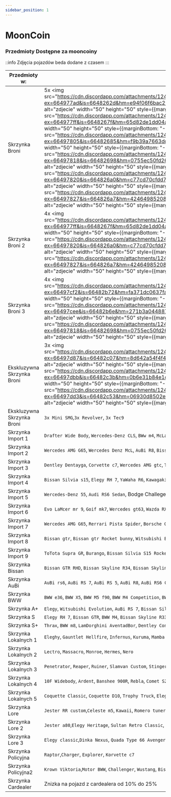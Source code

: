 ```yaml
---
sidebar_position: 1
---
```

# MoonCoin

### Przedmioty Dostępne za mooncoiny

::info
 Zdjęcia pojazdów beda dodane z czasem
:::

| Przedmioty w:            | ilość: | 
|------------           |-----------|
| Skrzynka Broni        |  5x <img src="https://cdn.discordapp.com/attachments/1241236759627431968/1241237149807022141/WEAPON_SNSPISTOL.png?ex=664977ad&is=6648262d&hm=e94f06f6bac291c1ef007e7c3e69872576b25149ccac19a6814a367e6841d50f&" alt="zdjecie" width="50" height="50" style={{marginBottom: "-7px"}}/>   5x <img src="https://cdn.discordapp.com/attachments/1241236759627431968/1241237493786087434/WEAPON_COMBATPISTOL.png?ex=664977ff&is=6648267f&hm=65d82de1dd04a18f06ca63b63184ded6517d734ab10e5a72c04d9fc71839fdfc&" alt="zdjecie" width="50" height="50" style={{marginBottom: "-7px"}}/>  5x <img src="https://cdn.discordapp.com/attachments/1241236759627431968/1241237516531531786/WEAPON_PISTOL.png?ex=66497805&is=66482685&hm=f9b39a7663dd0df9f09cded9324891fb6ee2fa36b5902a756267809c3f46516f&" alt="zdjecie" width="50" height="50" style={{marginBottom: "-7px"}}/>  5x <img src="https://cdn.discordapp.com/attachments/1241236759627431968/1241237599931334748/WEAPON_VINTAGEPISTOL.png?ex=66497818&is=66482698&hm=0755ec50fd263898234a3ef0252f8adca47e2bea8233724b3aee5e33f2bc1772&" alt="zdjecie" width="50" height="50" style={{marginBottom: "-7px"}}/>  5x <img src="https://cdn.discordapp.com/attachments/1241236759627431968/1241237632910889000/WEAPON_HEAVYPISTOL.png?ex=66497820&is=664826a0&hm=c77cd70cfdd78b973781aed8bd3d1041abb04efc6bdd5ad621c1c4269402e5fe&" alt="zdjecie" width="50" height="50" style={{marginBottom: "-7px"}}/>  5x <img src="https://cdn.discordapp.com/attachments/1241236759627431968/1241237660438102058/WEAPON_PISTOL50.png?ex=66497827&is=664826a7&hm=4246498520865c1beaa222fdb70e04845e1bdd8dc2e35bcc76d590899c57ab79&" alt="zdjecie" width="50" height="50" style={{marginBottom: "-7px"}}/> |
| Skrzynka Broni 2      |  4x <img src="https://cdn.discordapp.com/attachments/1241236759627431968/1241237493786087434/WEAPON_COMBATPISTOL.png?ex=664977ff&is=6648267f&hm=65d82de1dd04a18f06ca63b63184ded6517d734ab10e5a72c04d9fc71839fdfc&" alt="zdjecie" width="50" height="50" style={{marginBottom: "-7px"}}/>  4x <img src="https://cdn.discordapp.com/attachments/1241236759627431968/1241237632910889000/WEAPON_HEAVYPISTOL.png?ex=66497820&is=664826a0&hm=c77cd70cfdd78b973781aed8bd3d1041abb04efc6bdd5ad621c1c4269402e5fe&" alt="zdjecie" width="50" height="50" style={{marginBottom: "-7px"}}/>  4x <img src="https://cdn.discordapp.com/attachments/1241236759627431968/1241237660438102058/WEAPON_PISTOL50.png?ex=66497827&is=664826a7&hm=4246498520865c1beaa222fdb70e04845e1bdd8dc2e35bcc76d590899c57ab79&" alt="zdjecie" width="50" height="50" style={{marginBottom: "-7px"}}/>  |
| Skrzynka Broni 3      |    4x <img src="https://cdn.discordapp.com/attachments/1241236759627431968/1241242806828404838/WEAPON_CERAMICPISTOL.png?ex=66497cf2&is=66482b72&hm=fa371dc0637fa974b5e53eaaebf2baa3d7ce668310793843685711eeb77ba5e0&" alt="zdjecie" width="50" height="50" style={{marginBottom: "-7px"}}/>  4x <img src="https://cdn.discordapp.com/attachments/1241236759627431968/1241242791208816751/WEAPON_BERETTA.png?ex=66497cee&is=66482b6e&hm=271b3a0448878d61ea6124d023fb7eaea1800674f237181a561081f46fca6689&" alt="zdjecie" width="50" height="50" style={{marginBottom: "-7px"}}/>  4x <img src="https://cdn.discordapp.com/attachments/1241236759627431968/1241237599931334748/WEAPON_VINTAGEPISTOL.png?ex=66497818&is=66482698&hm=0755ec50fd263898234a3ef0252f8adca47e2bea8233724b3aee5e33f2bc1772&" alt="zdjecie" width="50" height="50" style={{marginBottom: "-7px"}}/>  |
| Ekskluzywna Skrzynka Broni  |    3x <img src="https://cdn.discordapp.com/attachments/1241236759627431968/1241243432723288085/WEAPON_MACHINEPISTOL.png?ex=66497d87&is=66482c07&hm=8d642a54f4f45b58aa9ebca31dcc823fb8afa0903d80662a3d1d144454147db3&" alt="zdjecie" width="50" height="50" style={{marginBottom: "-7px"}}/>  3x <img src="https://cdn.discordapp.com/attachments/1241236759627431968/1241243652697620500/WEAPON_REVOLVER.png?ex=66497dbb&is=66482c3b&hm=0b6e31b84e1cf1fb02ea2ae84610a39a9ffe72d53a8a76e3ecfacd63c68b194d&" alt="zdjecie" width="50" height="50" style={{marginBottom: "-7px"}}/>  3x <img src="https://cdn.discordapp.com/attachments/1241236759627431968/1241243749854478396/WEAPON_MINISMG.png?ex=66497dd3&is=66482c53&hm=06930d8502ef534938ff8c63a46af6de5422b02e5f9887b45b5782ec37bcb827&" alt="zdjecie" width="50" height="50" style={{marginBottom: "-7px"}}/>   |
| Ekskluzywna Skrzynka Broni   |    `3x Mini SMG`,`3x Revolver`, `3x Tec9`  |
| Skrzynka Import 1      | `Drafter Wide Body`, `Wercedes-Denz CLS`, `BWw m4`, `McLaen P1`, `BWW M4 GTS`|
| Skrzynka Import 2      | `Wercedes AMG G65`, `Wercedes Denz McL`, `AuBi R8`, `Bissan 240SX`, `GTR RHD`|
| Skrzynka Import 3      | `Dentley Dentayga`, `Corvette c7`, `Wercedes AMG gtc`, `ToTota Supra MK4`, `Rerrari LB 488`|
| Skrzynka Import 4      | `Bissan Silvia s15`, `Elegy RH 7`, `YaWaha R6`,  `Kawagaki Ninja`, `Bissan Titan`|
| Skrzynka Import 5      | `Wercedes-Denz 55`, `Audi RS6 Sedan`, Bodge Challeger R/T440, BWW M5E60, Wercedes dradus|
| Skrzynka Import 6      | `Evo LaMcer mr 9`, `Goif mk7`, `Wercedes gt63`, `Wazda RX7, Borsche Banamera`|
| Skrzynka Import 7      | `Wercedes AMG G65`, `Rerrari Pista Spider`, `Borsche GT 2 RWB`, `Borsche GT3 RS`, `Qlfa RoWeo Julia`|
| Skrzynka Import 8      | `Bissan gtr`, `Bissan gtr Rocket bunny`, `Witsubishi Evo Lancer X`, `BWW M4 Competition`, `Borsche Banamera`|
| Skrzynka Import 9      |  `ToTota Supra GR`, `Burango`, `Bissan Silvia S15 Rocket Bunny`, `AuBi RS 3`, `ToTota Tacoma`|
| Skrzynka Bissan        | `Bissan GTR RHD`, `Bissan Skyline R34`, `Bissan Skyline R33`,  `Bissan 240SX`, `Bissan 180SX`|
| Skrzynka AuBi          | `AuBi rs6`, `AuBi RS 7`, `AuBi RS 5`, `AuBi R8`, `AuBi RS6 C8`|
| Skrzynka BWW           | `BWW e36`, `BWW X5`, `BWW M5 f90`, `BWW M4 Competition`, `BWW M4 GTS`|
| Skrzynka A+            | `Elegy`, `Witsubishi Evolution`, `AuBi RS 7`, `Bissan Silvia 15`, `ToTota Supra MK4`|
| Skrzynka S             | `Elegy RH 7`, `Bissan GTR`, `BWW M4`, `Bissan Skyline R33`, `Wazda RX7`|
| Skrzynka S+            | `Thrax`, `BWW m8`, `LamDorghini AventadBor`, `Dentley Continental 2017`, `Rerrari Pista Spider`|
| Skrzynka Lokalnych 1   | `Eleghy`, `Gauntlet Hellfire`, `Infernus`, `Kuruma`, `Mamba`|
| Skrzynka Lokalnych 2   | `Lectro`, `Massacro`, `Monroe`, `Hermes`, `Nero`|
| Skrzynka Lokalnych 3   | `Penetrator`, `Reaper`, `Ruiner`, `Slamvan Custom`, `Stinger`|
| Skrzynka Lokalnych 4   | `10F Widebody`, `Ardent`, `Banshee 900R`, `Rebla`, `Comet S2`|
| Skrzynka Lokalnych 5   | `Coquette Classic`, `Coquette D10`, `Trophy Truck`, `Elegy RH8`, `Feltzer`|
| Skrzynka Lore          | `Jester RR custom`,`Celeste m5`, `Kawaii`, `Romero tuner`, `Emperor Sheava`|
| Skrzynka Lore 2        | `Jester a80`,`Elegy Heritage`, `Sultan Retro Classic`, `Uranus`, `ZR 350 x7`|
| Skrzynka Lore 3        | `Elegy classic`,`Dinka Nexus`, `Quada Type 66 Avenger`, `Lassiter V16 Roadster`, `ZR 350 custom`|
| Skrzynka Policyjna     | `Raptor`,`Charger`, `Explorer`, `Korvette c7`|
| Skrzynka Policyjna2    | `Krown Viktoria`,`Motor BWW`, `Challenger`, `Wustang`, `Bissan Tituan`|
| Skrzynka Cardealer     |  Znizka na pojazd z cardealera od 10% do 25% |